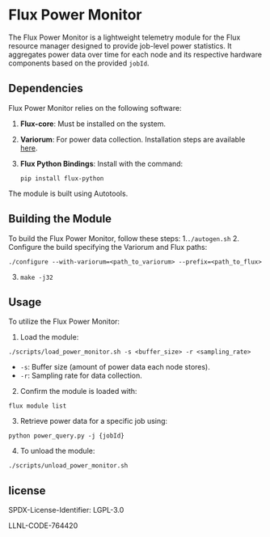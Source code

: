 # Flux Power Monitor

The Flux Power Monitor is a lightweight telemetry module for the Flux resource manager designed to provide job-level power statistics. It aggregates power data over time for each node and its respective hardware components based on the provided `jobId`.


## Dependencies

Flux Power Monitor relies on the following software:

1. **Flux-core**: Must be installed on the system.
2. **Variorum**: For power data collection. Installation steps are available [here](https://variorum.readthedocs.io/en/latest/BuildingVariorum.html).
3. **Flux Python Bindings**: Install with the command:
   
   ```
   pip install flux-python
   ```
The module is built using Autotools.

## Building the Module

To build the Flux Power Monitor, follow these steps:
1.`./autogen.sh`
2. Configure the build specifying the Variorum and Flux paths:
```
./configure --with-variorum=<path_to_variorum> --prefix=<path_to_flux>
```
3. `make -j32`

## Usage 
	
To utilize the Flux Power Monitor:

1. Load the module:
```
./scripts/load_power_monitor.sh -s <buffer_size> -r <sampling_rate>
```
* `-s`: Buffer size (amount of power data each node stores).
* `-r`: Sampling rate for data collection.
2. Confirm the module is loaded with:
```
flux module list
```
3. Retrieve power data for a specific job using:
```
python power_query.py -j {jobId}
```
4. To unload the module:
```
./scripts/unload_power_monitor.sh
```

## license

SPDX-License-Identifier: LGPL-3.0

LLNL-CODE-764420
